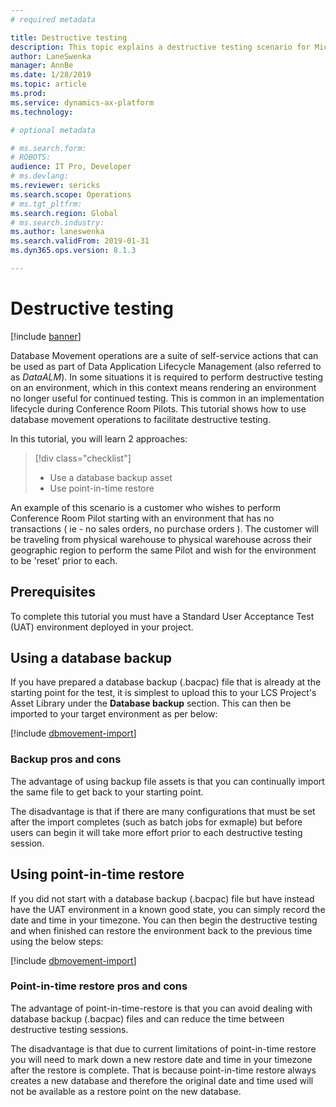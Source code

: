```yaml
---
# required metadata

title: Destructive testing 
description: This topic explains a destructive testing scenario for Microsoft Dynamics 365 for Finance and Operations.
author: LaneSwenka
manager: AnnBe
ms.date: 1/28/2019
ms.topic: article
ms.prod: 
ms.service: dynamics-ax-platform
ms.technology: 

# optional metadata

# ms.search.form: 
# ROBOTS: 
audience: IT Pro, Developer
# ms.devlang: 
ms.reviewer: sericks
ms.search.scope: Operations
# ms.tgt_pltfrm: 
ms.search.region: Global
# ms.search.industry: 
ms.author: laneswenka
ms.search.validFrom: 2019-01-31
ms.dyn365.ops.version: 8.1.3

---
```


# Destructive testing 

[!include [banner](../includes/banner.md)]

Database Movement operations are a suite of self-service actions that can be used as part of Data Application Lifecycle Management (also referred to as *DataALM*).  In some situations it is required to perform destructive testing on an environment, which in this context means rendering an environment no longer useful for continued testing.  This is common in an implementation lifecycle during Conference Room Pilots.  This tutorial shows how to use database movement operations to facilitate destructive testing.

In this tutorial, you will learn 2 approaches:
>[!div class="checklist"]
> * Use a database backup asset
> * Use point-in-time restore

An example of this scenario is a customer who wishes to perform Conference Room Pilot starting with an environment that has no transactions ( ie - no sales orders, no purchase orders ).  The customer will be traveling from physical warehouse to physical warehouse across their geographic region to perform the same Pilot and wish for the environment to be 'reset' prior to each.

## Prerequisites
To complete this tutorial you must have a Standard User Acceptance Test (UAT) environment deployed in your project.  

## Using a database backup
If you have prepared a database backup (.bacpac) file that is already at the starting point for the test, it is simplest to upload this to your LCS Project's Asset Library under the **Database backup** section.  This can then be imported to your target environment as per below:

[!include [dbmovement-import](../includes/dbmovement-import.md)]

### Backup pros and cons
The advantage of using backup file assets is that you can continually import the same file to get back to your starting point.  

The disadvantage is that if there are many configurations that must be set after the import completes (such as batch jobs for exmaple) but before users can begin it will take more effort prior to each destructive testing session.

## Using point-in-time restore
If you did not start with a database backup (.bacpac) file but have instead have the UAT environment in a known good state, you can simply record the date and time in your timezone.  You can then begin the destructive testing and when finished can restore the environment back to the previous time using the below steps:

[!include [dbmovement-import](../includes/dbmovement-pitr.md)]

### Point-in-time restore pros and cons
The advantage of point-in-time-restore is that you can avoid dealing with database backup (.bacpac) files and can reduce the time between destructive testing sessions.  

The disadvantage is that due to current limitations of point-in-time restore you will need to mark down a new restore date and time in your timezone after the restore is complete.  That is because point-in-time restore always creates a new database and therefore the original date and time used will not be available as a restore point on the new database.




